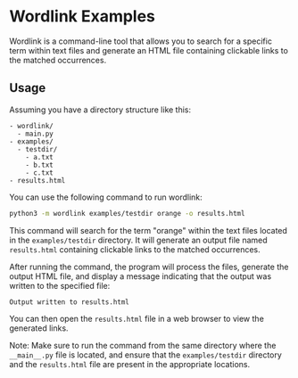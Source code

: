 # Wordlink Examples

Wordlink is a command-line tool that allows you to search for a specific term within text files and generate an HTML file containing clickable links to the matched occurrences.

## Usage

Assuming you have a directory structure like this:

```
- wordlink/
  - main.py
- examples/
  - testdir/
    - a.txt
    - b.txt
    - c.txt
- results.html
```

You can use the following command to run wordlink:

```bash
python3 -m wordlink examples/testdir orange -o results.html
```

This command will search for the term "orange" within the text files located in the `examples/testdir` directory. It will generate an output file named `results.html` containing clickable links to the matched occurrences.

After running the command, the program will process the files, generate the output HTML file, and display a message indicating that the output was written to the specified file:

```
Output written to results.html
```

You can then open the `results.html` file in a web browser to view the generated links.

Note: Make sure to run the command from the same directory where the `__main__.py` file is located, and ensure that the `examples/testdir` directory and the `results.html` file are present in the appropriate locations.
